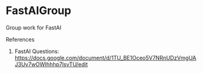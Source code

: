 # FastAIGroup
Group work for FastAI

References
1. FastAI Questions: https://docs.google.com/document/d/1TU_BE1Oceo5V7NRnUDzVmgUAJ3Uv7wOWIhhhp7lsvTU/edit
